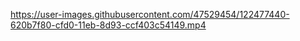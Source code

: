 https://user-images.githubusercontent.com/47529454/122477440-620b7f80-cfd0-11eb-8d93-ccf403c54149.mp4

